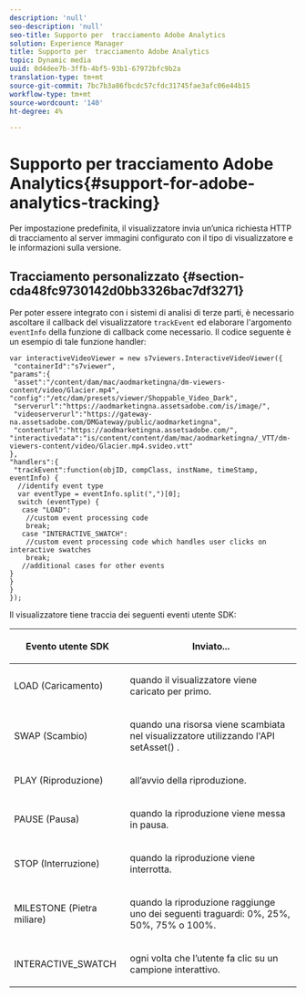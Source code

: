 ```yaml
---
description: 'null'
seo-description: 'null'
seo-title: Supporto per  tracciamento Adobe Analytics
solution: Experience Manager
title: Supporto per  tracciamento Adobe Analytics
topic: Dynamic media
uuid: 0d4dee7b-3ffb-4bf5-93b1-67972bfc9b2a
translation-type: tm+mt
source-git-commit: 7bc7b3a86fbcdc57cfdc31745fae3afc06e44b15
workflow-type: tm+mt
source-wordcount: '140'
ht-degree: 4%

---
```



# Supporto per  tracciamento Adobe Analytics{#support-for-adobe-analytics-tracking}

Per impostazione predefinita, il visualizzatore invia un’unica richiesta HTTP di tracciamento al server immagini configurato con il tipo di visualizzatore e le informazioni sulla versione.

## Tracciamento personalizzato {#section-cda48fc9730142d0bb3326bac7df3271}

Per poter essere integrato con i sistemi di analisi di terze parti, è necessario ascoltare il callback del visualizzatore `trackEvent` ed elaborare l&#39;argomento `eventInfo` della funzione di callback come necessario. Il codice seguente è un esempio di tale funzione handler:

```
var interactiveVideoViewer = new s7viewers.InteractiveVideoViewer({ 
 "containerId":"s7viewer", 
"params":{ 
 "asset":"/content/dam/mac/aodmarketingna/dm-viewers-content/video/Glacier.mp4", 
"config":"/etc/dam/presets/viewer/Shoppable_Video_Dark", 
 "serverurl":"https://aodmarketingna.assetsadobe.com/is/image/", 
 "videoserverurl":"https://gateway-na.assetsadobe.com/DMGateway/public/aodmarketingna", 
 "contenturl":"https://aodmarketingna.assetsadobe.com/", 
"interactivedata":"is/content/content/dam/mac/aodmarketingna/_VTT/dm-viewers-content/video/Glacier.mp4.svideo.vtt" 
}, 
"handlers":{ 
 "trackEvent":function(objID, compClass, instName, timeStamp, eventInfo) { 
  //identify event type 
  var eventType = eventInfo.split(",")[0]; 
  switch (eventType) { 
   case "LOAD": 
    //custom event processing code 
    break; 
   case "INTERACTIVE_SWATCH": 
    //custom event processing code which handles user clicks on interactive swatches 
    break; 
   //additional cases for other events 
} 
} 
} 
});
```

Il visualizzatore tiene traccia dei seguenti eventi utente SDK:

<table id="table_5D090E6614974D968E1A93B5727D859C"> 
 <thead> 
  <tr> 
   <th colname="col1" class="entry"> <p>Evento utente SDK </p> </th> 
   <th colname="col2" class="entry"> <p>Inviato... </p> </th> 
  </tr> 
 </thead>
 <tbody> 
  <tr> 
   <td colname="col1"> <p> <span class="codeph">LOAD (Caricamento)</span> </p> </td> 
   <td colname="col2"> <p>quando il visualizzatore viene caricato per primo. </p> </td> 
  </tr> 
  <tr> 
   <td colname="col1"> <p> <span class="codeph">SWAP (Scambio)</span> </p> </td> 
   <td colname="col2"> <p>quando una risorsa viene scambiata nel visualizzatore utilizzando l'API <span class="codeph"> setAsset() </span>. </p> </td> 
  </tr> 
  <tr> 
   <td colname="col1"> <p> <span class="codeph">PLAY (Riproduzione)</span> </p> </td> 
   <td colname="col2"> <p>all’avvio della riproduzione. </p> </td> 
  </tr> 
  <tr> 
   <td colname="col1"> <p> <span class="codeph">PAUSE (Pausa)</span> </p> </td> 
   <td colname="col2"> <p>quando la riproduzione viene messa in pausa. </p> </td> 
  </tr> 
  <tr> 
   <td colname="col1"> <p> <span class="codeph">STOP (Interruzione)</span> </p> </td> 
   <td colname="col2"> <p>quando la riproduzione viene interrotta. </p> </td> 
  </tr> 
  <tr> 
   <td colname="col1"> <p> <span class="codeph">MILESTONE (Pietra miliare)</span> </p> </td> 
   <td colname="col2"> <p>quando la riproduzione raggiunge uno dei seguenti traguardi: 0%, 25%, 50%, 75% o 100%. </p> </td> 
  </tr> 
  <tr> 
   <td colname="col1"> <p> <span class="codeph"> INTERACTIVE_SWATCH  </span> </p> </td> 
   <td colname="col2"> <p>ogni volta che l’utente fa clic su un campione interattivo. </p> </td> 
  </tr> 
 </tbody> 
</table>

